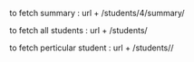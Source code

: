 
to fetch summary   :  url + /students/4/summary/

to fetch all students : url + /students/

to fetch perticular student  : url + /students/<id>/ 
